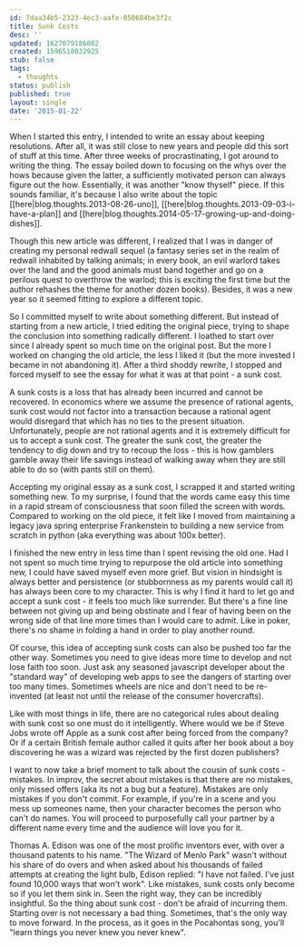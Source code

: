 ```yaml
---
id: 7daa34b5-2323-4ec3-aafe-050684be3f2c
title: Sunk Costs
desc: ''
updated: 1627079186802
created: 1596518032925
stub: false
tags:
  - thoughts
status: publish
published: true
layout: single
date: '2015-01-22'
---
```


When I started this entry, I intended to write an essay about keeping resolutions. After all, it was still close to new years and people did this sort of stuff at this time. After three weeks of procrastinating, I got around to writing the thing. The essay boiled down to focusing on the whys over the hows because given the latter, a sufficiently motivated person can always figure out the how. Essentially, it was another "know thyself" piece.  If this sounds familiar, it's because I also write about the topic  [[here|blog.thoughts.2013-08-26-uno]], [[here|blog.thoughts.2013-09-03-i-have-a-plan]] and [[here|blog.thoughts.2014-05-17-growing-up-and-doing-dishes]].

Though this new article was different, I realized that I was in danger of creating my personal redwall sequel (a fantasy series set in the realm of redwall inhabited by talking animals; in every book, an evil warlord takes over the land and the good animals must band together and go on a perilous quest to overthrow the warlod; this is exciting the first time but the author rehashes the theme for another dozen books).  Besides, it was a new year so it seemed fitting to explore a different topic.

So I committed myself to write about something different. But instead of starting from a new article, I tried editing the original piece, trying to shape the conclusion into something radically different. I loathed to start over since I already spent so much time on  the original post. But the more I worked on changing the old article, the less I liked it (but the more invested I became in not abandoning it).  After a third shoddy rewrite, I stopped and forced myself to see the essay for what it was at that point - a sunk cost.

A sunk costs is a loss that has already been incurred and cannot be recovered. In economics where we assume the presence of rational agents, sunk cost would not factor into a transaction because a rational agent would disregard that which has no ties to the present situation. Unfortunately, people are not rational agents and it is extremely difficult for us to accept a sunk cost. The greater the sunk cost, the greater the tendency to dig down and try to recoup the loss - this is how gamblers gamble away their life savings instead of walking away when they are still able to do so (with pants still on them).

Accepting my original essay as a sunk cost, I scrapped it and started writing something new. To my surprise, I found that the words came easy this time in a rapid stream of consciousness that soon filled the screen with words. Compared to working on the old piece, it felt like I moved from maintaining a legacy java spring enterprise Frankenstein to building a new service from scratch in python (aka everything was about 100x better).

I finished the new entry in less time than I spent revising the old one. Had I not spent so much time trying to repurpose the old article into something new, I could have saved myself even more grief. But vision in hindsight is always better and persistence (or stubbornness as my parents would call it) has always been core to my character. This is why I find it hard to let go and accept a sunk cost - it feels too much like surrender. But there's a fine line between not giving up and being obstinate and I fear of having been on the wrong side of that line more times than I would care to admit. Like in poker, there's no shame in folding a hand in order to play another round.

Of course, this idea of accepting sunk costs can also be pushed too far the other way. Sometimes you need to give ideas more time to develop and not lose faith too soon.  Just ask any seasoned javascript developer about the "standard way" of developing web apps to see the dangers of starting over too many times. Sometimes wheels are nice and don't need to be re-invented (at least not until the release of the consumer hovercrafts).

Like with most things in life, there are no categorical rules about dealing with sunk cost so one must do it intelligently.  Where would we be if Steve Jobs wrote off Apple as a sunk cost after being forced from the company? Or if a certain British female author called it quits after her book about a boy discovering he was a wizard was rejected by the first dozen publishers?

I want to now take a brief moment to talk about the cousin of sunk costs - mistakes.  In improv, the secret about mistakes is that there are no mistakes, only missed offers (aka its not a bug but a feature). Mistakes are only mistakes if you don't commit.  For example, if you're in a scene and you mess up someones name, then your character becomes the person who can't do names. You will proceed to purposefully call your partner by a different name every time and the audience will love you for it.

Thomas A. Edison was one of the most prolific inventors ever, with over a thousand patents to his name. "The Wizard of Menlo Park" wasn't without his share of do overs and when asked about his thousands of failed attempts at creating the light bulb, Edison replied: "I have not failed. I've just found 10,000 ways that won't work". Like mistakes, sunk costs only become so if you let them sink in. Seen the right way, they can be incredibly insightful. So the thing about sunk cost - don't be afraid of incurring them. Starting over is not necessary a bad thing. Sometimes, that's the only way to move forward.  In the process, as it goes in the Pocahontas song, you'll "learn things you never knew you never knew".

